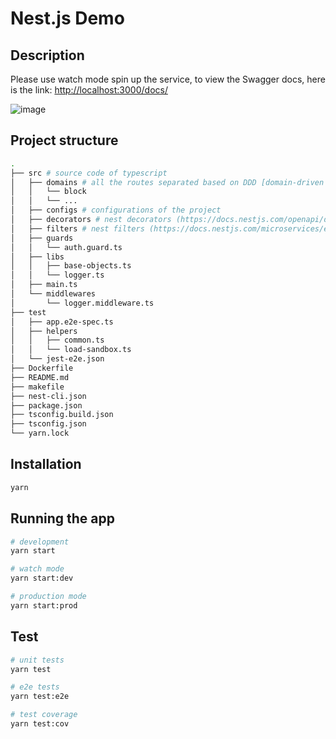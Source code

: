 # Nest.js Demo

## Description

Please use watch mode spin up the service, to view the Swagger docs, here is the link: <http://localhost:3000/docs/>

![image](https://user-images.githubusercontent.com/3191573/123893201-8da64680-d98e-11eb-85ee-dd5fe36e4d1c.png)

## Project structure

``` sh
.
├── src # source code of typescript
│   ├── domains # all the routes separated based on DDD [domain-driven design]
│   │   └── block
│   │   └── ...
│   ├── configs # configurations of the project
│   ├── decorators # nest decorators (https://docs.nestjs.com/openapi/decorators)
│   ├── filters # nest filters (https://docs.nestjs.com/microservices/exception-filters)
│   ├── guards
│   │   └── auth.guard.ts
│   ├── libs
│   │   ├── base-objects.ts
│   │   └── logger.ts
│   ├── main.ts
│   └── middlewares
│       └── logger.middleware.ts
├── test
│   ├── app.e2e-spec.ts
│   ├── helpers
│   │   ├── common.ts
│   │   └── load-sandbox.ts
│   └── jest-e2e.json
├── Dockerfile
├── README.md
├── makefile
├── nest-cli.json
├── package.json
├── tsconfig.build.json
├── tsconfig.json
└── yarn.lock
```

## Installation

```bash
yarn
```

## Running the app

```bash
# development
yarn start

# watch mode
yarn start:dev

# production mode
yarn start:prod
```

## Test

```bash
# unit tests
yarn test

# e2e tests
yarn test:e2e

# test coverage
yarn test:cov
```
